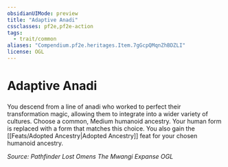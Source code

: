 ```yaml
---
obsidianUIMode: preview
title: "Adaptive Anadi"
cssclasses: pf2e,pf2e-action
tags:
  - trait/common
aliases: "Compendium.pf2e.heritages.Item.7gGcpQMqnZhBDZLI"
license: OGL
---
```

# Adaptive Anadi

### 






You descend from a line of anadi who worked to perfect their transformation magic, allowing them to integrate into a wider variety of cultures. Choose a common, Medium humanoid ancestry. Your human form is replaced with a form that matches this choice. You also gain the [[Feats/Adopted Ancestry|Adopted Ancestry]] feat for your chosen humanoid ancestry.

*Source: Pathfinder Lost Omens The Mwangi Expanse*
*OGL*